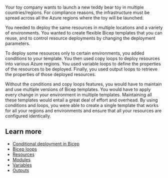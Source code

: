 Your toy company wants to launch a new teddy bear toy in multiple countries/regions. For compliance reasons, the infrastructure must be spread across all the Azure regions where the toy will be launched.

You needed to deploy the same resources in multiple locations and a variety of environments. You wanted to create flexible Bicep templates that you can reuse, and to control resource deployments by changing the deployment parameters.

To deploy some resources only to certain environments, you added conditions to your template. You then used copy loops to deploy resources into various Azure regions. You used variable loops to define the properties of the resources to be deployed. Finally, you used output loops to retrieve the properties of those deployed resources.

Without the conditions and copy loops features, you would have to maintain and use multiple versions of Bicep templates. You would have to apply every change in your environment in multiple templates. Maintaining all these templates would entail a great deal of effort and overhead. By using conditions and loops, you were able to create a single template that works for all your regions and environments and ensure that all your resources are configured identically.

## Learn more

- [Conditional deployment in Bicep](/azure/azure-resource-manager/bicep/conditional-resource-deployment)
- [Bicep loops](/azure/azure-resource-manager/bicep/loops)
- [Resources](/azure/azure-resource-manager/bicep/resource-declaration)
- [Modules](/azure/azure-resource-manager/bicep/modules)
- [Variables](/azure/azure-resource-manager/bicep/variables)
- [Outputs](/azure/azure-resource-manager/bicep/outputs)
